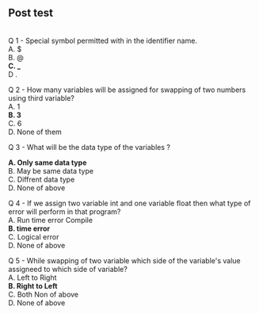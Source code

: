## Post test
<br>
Q 1 - Special symbol permitted with in the identifier name.<br>
A.  $<br>
B.  @<br>
<b>C.  _</b><br>
D   .<br>

Q 2 - How many variables will be assigned for swapping of two numbers using third variable? <br>
A.  1<br>
<b>B.  3</b><br>
C.  6<br>
D.  None of them<br>

Q 3 - What will be the data type of the variables ?<br>

<b>A.  Only same data type</b><br>
B.  May be same data type<br>
C.  Diffrent data type<br>
D.  None of above<br>

Q 4 - If we assign two variable int and one variable float then what type of error will perform in that program?<br>
A.  Run time error Compile<br>
<b>B.  time error</b><br>
C.  Logical error<br>
D.  None of above<br>

Q 5 - While swapping of two variable which side of the variable's value assigneed to which side of variable?<br>
A.  Left to Right<br>
<b>B.  Right to Left</b><br>
C.  Both Non of above<br>
D.  None of above<br>
